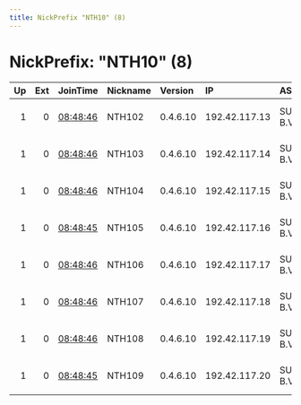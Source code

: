 ```yaml
---
title: NickPrefix "NTH10" (8)
---
```


# NickPrefix: "NTH10" (8)

|   Up |   Ext | JoinTime                                                                                              | Nickname   | Version   | IP            | AS        | CC   |   ORp |   Dirp | OS   | Contact                             |   eFamMembers |
|-----:|------:|:------------------------------------------------------------------------------------------------------|:-----------|:----------|:--------------|:----------|:-----|------:|-------:|:-----|:------------------------------------|--------------:|
|    1 |     0 | [08:48:46](https://nusenu.github.io/OrNetStats/w/relay/D5DE257E30E5CE44A187D308298C8FCDC1B013B9.html) | NTH102     | 0.4.6.10  | 192.42.117.13 | SURF B.V. | nl   |   443 |      0 | BSD  | &lt;tor AT nothingtohide DOT nl&gt; |            17 |
|    1 |     0 | [08:48:46](https://nusenu.github.io/OrNetStats/w/relay/5CC0AF3454220B8273904827661B2E51832FAC44.html) | NTH103     | 0.4.6.10  | 192.42.117.14 | SURF B.V. | nl   |   443 |      0 | BSD  | &lt;tor AT nothingtohide DOT nl&gt; |            17 |
|    1 |     0 | [08:48:46](https://nusenu.github.io/OrNetStats/w/relay/A5C5ADC6CE9B52BE860D2572FF48569DC9E24C60.html) | NTH104     | 0.4.6.10  | 192.42.117.15 | SURF B.V. | nl   |   443 |      0 | BSD  | &lt;tor AT nothingtohide DOT nl&gt; |            17 |
|    1 |     0 | [08:48:45](https://nusenu.github.io/OrNetStats/w/relay/0DE135A4D0ECCB5D57F8B71BF8E22958FC4146A7.html) | NTH105     | 0.4.6.10  | 192.42.117.16 | SURF B.V. | nl   |   443 |      0 | BSD  | &lt;tor AT nothingtohide DOT nl&gt; |            17 |
|    1 |     0 | [08:48:46](https://nusenu.github.io/OrNetStats/w/relay/A97036264052B8187F9017E317C34EFDA74125EB.html) | NTH106     | 0.4.6.10  | 192.42.117.17 | SURF B.V. | nl   |   443 |      0 | BSD  | &lt;tor AT nothingtohide DOT nl&gt; |            17 |
|    1 |     0 | [08:48:46](https://nusenu.github.io/OrNetStats/w/relay/8929AF5554BE622DE3FE34812C03D65FE7D5D0F1.html) | NTH107     | 0.4.6.10  | 192.42.117.18 | SURF B.V. | nl   |   443 |      0 | BSD  | &lt;tor AT nothingtohide DOT nl&gt; |            17 |
|    1 |     0 | [08:48:46](https://nusenu.github.io/OrNetStats/w/relay/21A0107E04848E6A2A2B2EDC4356098C453A0E8E.html) | NTH108     | 0.4.6.10  | 192.42.117.19 | SURF B.V. | nl   |   443 |      0 | BSD  | &lt;tor AT nothingtohide DOT nl&gt; |            17 |
|    1 |     0 | [08:48:45](https://nusenu.github.io/OrNetStats/w/relay/431550005EE52BA82CAB3A890E07E8E91AD5A1BF.html) | NTH109     | 0.4.6.10  | 192.42.117.20 | SURF B.V. | nl   |   443 |      0 | BSD  | &lt;tor AT nothingtohide DOT nl&gt; |            17 |
